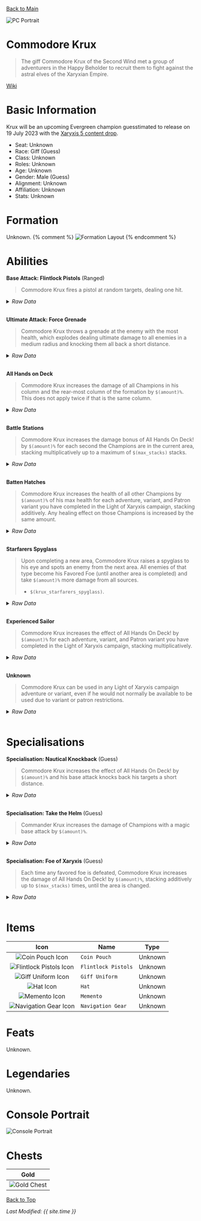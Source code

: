 [Back to Main](index.md)

![PC Portrait](images/krux/portrait.png)

# Commodore Krux

> The giff Commodore Krux of the Second Wind met a group of adventurers in the Happy Beholder to recruit them to fight against the astral elves of the Xaryxian Empire.

[Wiki](https://forgottenrealms.fandom.com/wiki/Happy_Beholder)

# Basic Information

Krux will be an upcoming Evergreen champion guesstimated to release on 19 July 2023 with the [Xaryxis 5 content drop](contentdrops.md#xaryxis-5---19-july-2023).

* Seat: Unknown
* Race: Giff (Guess)
* Class: Unknown
* Roles: Unknown
* Age: Unknown
* Gender: Male (Guess)
* Alignment: Unknown
* Affiliation: Unknown
* Stats: Unknown

# Formation

Unknown.
{% comment %}
![Formation Layout](images/krux/formation.png)
{% endcomment %}

# Abilities

**Base Attack: Flintlock Pistols** (Ranged)
> Commodore Krux fires a pistol at random targets, dealing one hit.
<details><summary><em>Raw Data</em></summary>
<p>
<pre>
{
    "description": "Commodore Krux fires a pistol at random targets, dealing one hit.",
    "long_description": "",
    "damage_modifier": 1,
    "damage_types": ["ranged"],
    "graphic_id": 0,
    "target": "random",
    "aoe_radius": 0,
    "tags": ["ranged"],
    "num_targets": 1,
    "animations": [{
        "projectile_count": 1,
        "projectile_details": {
            "has_trail": false,
            "extend_line": true,
            "projectile_graphic_id": 5395,
            "projectile_speed": 2400
        },
        "shoot_offset_y": -53,
        "shoot_offset_x": 80,
        "animation_sequence_name": "attack",
        "effects_on_monsters": [{"effect_string": "effect_def,1576"}],
        "type": "ranged_attack",
        "projectile": "generic",
        "shoot_frame": 6
    }],
    "name": "Flintlock Pistols",
    "cooldown": 3,
    "id": 643
}
</pre>
</p>
</details>
<br />

**Ultimate Attack: Force Grenade**
> Commodore Krux throws a grenade at the enemy with the most health, which explodes dealing ultimate damage to all enemies in a medium radius and knocking them all back a short distance.
<details><summary><em>Raw Data</em></summary>
<p>
<pre>
{
    "description": "Commodore Krux thows a grenade which deals damage and knocks enemies back.",
    "long_description": "Commodore Krux throws a grenade at the enemy with the most health, which explodes dealing ultimate damage to all enemies in a medium radius and knocking them all back a short distance.",
    "damage_modifier": 1,
    "damage_types": ["ranged"],
    "graphic_id": 19891,
    "target": "highest_health",
    "aoe_radius": 200,
    "tags": [
        "ultimate",
        "ranged"
    ],
    "num_targets": 1,
    "animations": [{
        "projectile_details": {
            "projectile_hit_graphic_id": 19999,
            "trail": {
                "scale_lerp": [
                    {
                        "x": 2.5,
                        "y": 3
                    },
                    {
                        "x": 0,
                        "y": 0
                    }
                ],
                "lifespan": 0.25,
                "initial_velocity": {
                    "x": 0,
                    "y": 0
                },
                "alpha_lerp": {
                    "0": 0,
                    "1": 0,
                    "0.1": 0.4
                },
                "particle_graphic_ids": [13228],
                "spawn_rate": 100,
                "velocity_jitter": {
                    "x": 0,
                    "y": 0
                }
            },
            "percent_height_offset": 18,
            "target_offset_y": 30,
            "impact_offset_y": 80,
            "projectile_graphic_id": 19918,
            "projectile_freeze_frame": 0,
            "projectile_speed": 1200,
            "hash": "krux_force_grenade",
            "rotation_speed": 450
        },
        "hit_sound": 133,
        "shoot_offset_y": -90,
        "shoot_offset_x": -30,
        "shoot_sound": 149,
        "effects_on_monsters": [{"effect_string": "push_back_monster,20"}],
        "type": "ranged_attack",
        "projectile": "pd_generic_projectile",
        "shoot_frame": 63
    }],
    "name": "Force Grenade",
    "cooldown": 90,
    "id": 645
}
</pre>
</p>
</details>
<br />

**All Hands on Deck**
> Commodore Krux increases the damage of all Champions in his column and the rear-most column of the formation by `$(amount)%`. This does not apply twice if that is the same column.
<details><summary><em>Raw Data</em></summary>
<p>
<pre>
{
    "effect_keys": [{
        "off_when_benched": true,
        "effect_string": "hero_dps_multiplier_mult,100",
        "targets": [{
            "num_back_cols": 1,
            "type": "col_and_back_x"
        }]
    }],
    "requirements": [],
    "description": {"conditions": [
        {
            "condition": "feat_assigned 1369",
            "desc": "Commodore Krux increases the damage of all Champions in his column and the two rear-most columns of the formation by $(amount)%. This does not apply twice if he's in one of the two rear-most columns."
        },
        {"desc": "Commodore Krux increases the damage of all Champions in his column and the rear-most column of the formation by $(amount)%. This does not apply twice if that is the same column."}
    ]},
    "id": 1560,
    "flavour_text": "",
    "graphic_id": 19883,
    "properties": {
        "is_formation_ability": true,
        "owner_use_outgoing_description": true
    }
}
</pre>
</p>
</details>
<br />

**Battle Stations**
> Commodore Krux increases the damage bonus of All Hands On Deck! by `$(amount)%` for each second the Champions are in the current area, stacking multiplicatively up to a maximum of `$(max_stacks)` stacks.
<details><summary><em>Raw Data</em></summary>
<p>
<pre>
{
    "effect_keys": [{
        "stacks_multiply": true,
        "off_when_benched": true,
        "show_bonus": true,
        "effect_string": "buff_upgrade,20,11653",
        "max_stacks": 100,
        "more_triggers": [{
            "action": {"type": "reset"},
            "trigger": "area_changed"
        }],
        "stacks_on_trigger": "on_timer,1"
    }],
    "requirements": [],
    "description": {"desc": "Commodore Krux increases the damage bonus of All Hands On Deck! by $(amount)% for each second the Champions are in the current area, stacking multiplicatively up to a maximum of $(max_stacks) stacks."},
    "id": 1561,
    "flavour_text": "",
    "graphic_id": 19885,
    "properties": {
        "retain_on_slot_changed": true,
        "is_formation_ability": true
    }
}
</pre>
</p>
</details>
<br />

**Batten Hatches**
> Commodore Krux increases the health of all other Champions by `$(amount)%` of his max health for each adventure, variant, and Patron variant you have completed in the Light of Xaryxis campaign, stacking additively. Any healing effect on those Champions is increased by the same amount.
<details><summary><em>Raw Data</em></summary>
<p>
<pre>
{
    "effect_keys": [
        {
            "stack_title": "Xaryxis Adventures Completed",
            "stacks_multiply": false,
            "off_when_benched": true,
            "show_bonus": true,
            "amount_func": "add",
            "override_total_bonus_sentence": "+$bonus% of Krux's Max HP",
            "stack_func": "per_adventure_completed",
            "effect_string": "increase_health_by_source_percent,0.1",
            "stack_func_data": {"campaign_id": 28},
            "show_current_value_bonus_desc": false,
            "targets": ["other"]
        },
        {
            "stacks_multiply": false,
            "off_when_benched": true,
            "amount_func": "add",
            "stack_func": "per_adventure_completed",
            "effect_string": "healing_add_mult,0.1",
            "stack_func_data": {"campaign_id": 28},
            "targets": ["other"]
        }
    ],
    "requirements": [],
    "description": {"desc": "Commodore Krux increases the health of all other Champions by $(amount)% of his max health for each adventure, variant, and Patron variant you have completed in the Light of Xaryxis campaign, stacking additively. Any healing effect on those Champions is increased by the same amount."},
    "id": 1562,
    "flavour_text": "",
    "graphic_id": 19884,
    "properties": {
        "is_formation_ability": true,
        "owner_use_outgoing_description": true
    }
}
</pre>
</p>
</details>
<br />

**Starfarers Spyglass**
> Upon completing a new area, Commodore Krux raises a spyglass to his eye and spots an enemy from the next area. All enemies of that type become his Favored Foe (until another area is completed) and take `$(amount)%` more damage from all sources.
>  
> - `$(krux_starfarers_spyglass)`.
<details><summary><em>Raw Data</em></summary>
<p>
<pre>
{
    "effect_keys": [{
        "animation_play_time": 2.3,
        "off_when_benched": true,
        "effect_string": "krux_starfarers_spyglass,100",
        "valid_monster_types": [
            "aberration",
            "beast",
            "celestial",
            "construct",
            "dragon",
            "elemental",
            "fey",
            "fiend",
            "giant",
            "humanoid",
            "monstrosity",
            "ooze",
            "plant",
            "undead"
        ]
    }],
    "requirements": [],
    "description": {
        "post": {"conditions": [{
            "condition": "not static_desc",
            "desc": "^^$(krux_starfarers_spyglass)"
        }]},
        "desc": "Upon completing a new area, Commodore Krux raises a spyglass to his eye and spots an enemy from the next area. All enemies of that type become his Favored Foe (until another area is completed) and take $(amount)% more damage from all sources."
    },
    "id": 1563,
    "flavour_text": "",
    "graphic_id": 19887,
    "properties": {
        "retain_on_slot_changed": true,
        "is_formation_ability": true,
        "owner_use_outgoing_description": true
    }
}
</pre>
</p>
</details>
<br />

**Experienced Sailor**
> Commodore Krux increases the effect of All Hands On Deck! by `$(amount)%` for each adventure, variant, and Patron variant you have completed in the Light of Xaryxis campaign, stacking multiplicatively.
<details><summary><em>Raw Data</em></summary>
<p>
<pre>
{
    "effect_keys": [{
        "stack_title": "Xaryxis Adventures Completed",
        "stacks_multiply": true,
        "off_when_benched": true,
        "show_bonus": true,
        "amount_func": "mult",
        "stack_func": "per_adventure_completed",
        "effect_string": "buff_upgrade,20,11653",
        "stack_func_data": {"campaign_id": 28}
    }],
    "requirements": [],
    "description": {"desc": "Commodore Krux increases the effect of All Hands On Deck! by $(amount)% for each adventure, variant, and Patron variant you have completed in the Light of Xaryxis campaign, stacking multiplicatively."},
    "id": 1564,
    "flavour_text": "",
    "graphic_id": 19886,
    "properties": {
        "is_formation_ability": true,
        "owner_use_outgoing_description": true
    }
}
</pre>
</p>
</details>
<br />

**Unknown**
> Commodore Krux can be used in any Light of Xaryxis campaign adventure or variant, even if he would not normally be available to be used due to variant or patron restrictions.
<details><summary><em>Raw Data</em></summary>
<p>
<pre>
{
    "effect_keys": [],
    "requirements": [],
    "description": {"desc": "Commodore Krux can be used in any Light of Xaryxis campaign adventure or variant, even if he would not normally be available to be used due to variant or patron restrictions."},
    "id": 1559,
    "flavour_text": "",
    "graphic_id": 0,
    "properties": {
        "is_formation_ability": true,
        "formation_circle_icon": false
    }
}
</pre>
</p>
</details>
<br />

# Specialisations

**Specialisation: Nautical Knockback** (Guess)
> Commodore Krux increases the effect of All Hands On Deck! by `$(amount)%` and his base attack knocks back his targets a short distance.
<details><summary><em>Raw Data</em></summary>
<p>
<pre>
{
    "effect_keys": [{
        "off_when_benched": true,
        "effect_string": "buff_upgrade,200,11653"
    }],
    "requirements": [],
    "description": {"desc": "Commodore Krux increases the effect of All Hands On Deck! by $(amount)% and his base attack knocks back his targets a short distance."},
    "id": 1565,
    "flavour_text": "",
    "graphic_id": 0,
    "properties": {
        "is_formation_ability": true,
        "formation_circle_icon": false
    }
}
</pre>
</p>
</details>
<br />

**Specialisation: Take the Helm** (Guess)
> Commander Krux increases the damage of Champions with a magic base attack by `$(amount)%`.
<details><summary><em>Raw Data</em></summary>
<p>
<pre>
{
    "effect_keys": [{
        "off_when_benched": true,
        "effect_string": "hero_dps_multiplier_mult,400",
        "filter_targets": [{
            "attacks": ["magic"],
            "type": "attack_type"
        }],
        "targets": ["all"]
    }],
    "requirements": [],
    "description": {"desc": "Commander Krux increases the damage of Champions with a magic base attack by $(amount)%."},
    "id": 1566,
    "flavour_text": "",
    "graphic_id": 19890,
    "properties": {
        "is_formation_ability": true,
        "spec_option_post_apply_info": "Champions in Formation Targeted: $num_targets"
    }
}
</pre>
</p>
</details>
<br />

**Specialisation: Foe of Xaryxis** (Guess)
> Each time any favored foe is defeated, Commodore Krux increases the damage of All Hands On Deck! by `$(amount)%`, stacking additively up to `$(max_stacks)` times, until the area is changed.
<details><summary><em>Raw Data</em></summary>
<p>
<pre>
{
    "effect_keys": [{
        "stacks_multiply": false,
        "off_when_benched": true,
        "show_bonus": true,
        "effect_string": "buff_upgrade,25,11653",
        "max_stacks": 25,
        "more_triggers": [{
            "action": {"type": "reset"},
            "trigger": "area_changed"
        }],
        "stacks_on_trigger": "monster_killed_with_tag,favored_foe"
    }],
    "requirements": [],
    "description": {"desc": "Each time any favored foe is defeated, Commodore Krux increases the damage of All Hands On Deck! by $(amount)%, stacking additively up to $(max_stacks) times, until the area is changed."},
    "id": 1567,
    "flavour_text": "",
    "graphic_id": 0,
    "properties": {
        "retain_on_slot_changed": true,
        "is_formation_ability": true,
        "formation_circle_icon": false
    }
}
</pre>
</p>
</details>
<br />

# Items

| Icon | Name | Type |
|:-:|---|---|
| ![Coin Pouch Icon](images/krux/19860.png) | `Coin Pouch` | Unknown |
| ![Flintlock Pistols Icon](images/krux/19864.png) | `Flintlock Pistols` | Unknown |
| ![Giff Uniform Icon](images/krux/19867.png) | `Giff Uniform` | Unknown |
| ![Hat Icon](images/krux/19870.png) | `Hat` | Unknown |
| ![Memento Icon](images/krux/19873.png) | `Memento` | Unknown |
| ![Navigation Gear Icon](images/krux/19876.png) | `Navigation Gear` | Unknown |

# Feats

Unknown.

# Legendaries

Unknown.

# Console Portrait

![Console Portrait](images/krux/console.png)

# Chests

| Gold |
|---|
| ![Gold Chest](images/krux/chest_gold.png) |

[Back to Top](#top)

*Last Modified: {{ site.time }}*